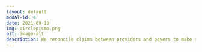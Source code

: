 ```yaml
---
layout: default
modal-id: 4
date: 2021-09-19
img: circlepismo.png
alt: image-alt
description: We reconcile claims between providers and payers to make sure everyone is on the same page. Meetings with stakeholders go better when everyone has the same information. Let us validate your data so you can focus on the important things.
---
```

